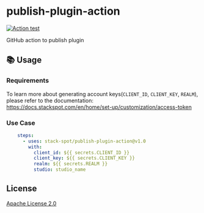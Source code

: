 # publish-plugin-action

[![Action test](https://github.com/stack-spot/publish-plugin-action/actions/workflows/action-test.yml/badge.svg)](https://github.com/stack-spot/publish-plugin-action/actions/workflows/action-test.yml)

GitHub action to publish plugin

## 📚 Usage

### Requirements

To learn more about generating account keys(`CLIENT_ID`, `CLIENT_KEY`, `REALM`), please refer to the documentation:
https://docs.stackspot.com/en/home/set-up/customization/access-token

### Use Case

```yaml
    steps:
      - uses: stack-spot/publish-plugin-action@v1.0
        with:
          client_id: ${{ secrets.CLIENT_ID }}
          client_key: ${{ secrets.CLIENT_KEY }}
          realm: ${{ secrets.REALM }}
          studio: studio_name
```

## License

[Apache License 2.0](https://github.com/stack-spot/publish-plugin-action/blob/main/LICENSE)
